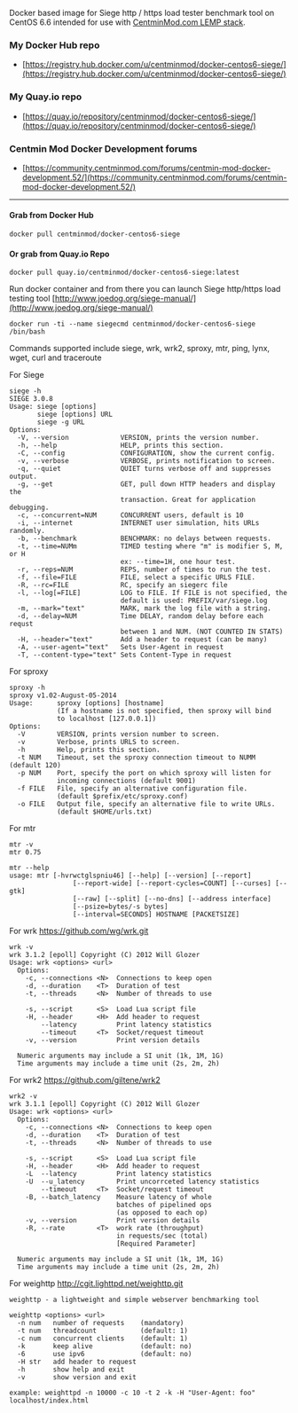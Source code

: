 Docker based image for Siege http / https load tester benchmark tool on CentOS 6.6 intended for use with [CentminMod.com LEMP stack](http://centminmod.com). 

### My Docker Hub repo

* [https://registry.hub.docker.com/u/centminmod/docker-centos6-siege/](https://registry.hub.docker.com/u/centminmod/docker-centos6-siege/)

### My Quay.io repo

* [https://quay.io/repository/centminmod/docker-centos6-siege/](https://quay.io/repository/centminmod/docker-centos6-siege/)

### Centmin Mod Docker Development forums

* [https://community.centminmod.com/forums/centmin-mod-docker-development.52/](https://community.centminmod.com/forums/centmin-mod-docker-development.52/)

---

#### Grab from Docker Hub

    docker pull centminmod/docker-centos6-siege

#### Or grab from Quay.io Repo

    docker pull quay.io/centminmod/docker-centos6-siege:latest

Run docker container and from there you can launch Siege http/https load testing tool [http://www.joedog.org/siege-manual/](http://www.joedog.org/siege-manual/)

    docker run -ti --name siegecmd centminmod/docker-centos6-siege /bin/bash

Commands supported include siege, wrk, wrk2, sproxy, mtr, ping, lynx, wget, curl and traceroute

For Siege

    siege -h
    SIEGE 3.0.8
    Usage: siege [options]
           siege [options] URL
           siege -g URL
    Options:
      -V, --version             VERSION, prints the version number.
      -h, --help                HELP, prints this section.
      -C, --config              CONFIGURATION, show the current config.
      -v, --verbose             VERBOSE, prints notification to screen.
      -q, --quiet               QUIET turns verbose off and suppresses output.
      -g, --get                 GET, pull down HTTP headers and display the
                                transaction. Great for application debugging.
      -c, --concurrent=NUM      CONCURRENT users, default is 10
      -i, --internet            INTERNET user simulation, hits URLs randomly.
      -b, --benchmark           BENCHMARK: no delays between requests.
      -t, --time=NUMm           TIMED testing where "m" is modifier S, M, or H
                                ex: --time=1H, one hour test.
      -r, --reps=NUM            REPS, number of times to run the test.
      -f, --file=FILE           FILE, select a specific URLS FILE.
      -R, --rc=FILE             RC, specify an siegerc file
      -l, --log[=FILE]          LOG to FILE. If FILE is not specified, the
                                default is used: PREFIX/var/siege.log
      -m, --mark="text"         MARK, mark the log file with a string.
      -d, --delay=NUM           Time DELAY, random delay before each requst
                                between 1 and NUM. (NOT COUNTED IN STATS)
      -H, --header="text"       Add a header to request (can be many)
      -A, --user-agent="text"   Sets User-Agent in request
      -T, --content-type="text" Sets Content-Type in request


For sproxy

    sproxy -h
    sproxy v1.02-August-05-2014
    Usage:      sproxy [options] [hostname]
                (If a hostname is not specified, then sproxy will bind
                to localhost [127.0.0.1])
    Options:
      -V        VERSION, prints version number to screen.
      -v        Verbose, prints URLS to screen.
      -h        Help, prints this section.
      -t NUM    Timeout, set the sproxy connection timeout to NUMM (default 120)
      -p NUM    Port, specify the port on which sproxy will listen for 
                incoming connections (default 9001)
      -f FILE   File, specify an alternative configuration file. 
                (default $prefix/etc/sproxy.conf)
      -o FILE   Output file, specify an alternative file to write URLs.
                (default $HOME/urls.txt)

For mtr

    mtr -v
    mtr 0.75
    
    mtr --help
    usage: mtr [-hvrwctglspniu46] [--help] [--version] [--report]
                    [--report-wide] [--report-cycles=COUNT] [--curses] [--gtk]
                    [--raw] [--split] [--no-dns] [--address interface]
                    [--psize=bytes/-s bytes]
                    [--interval=SECONDS] HOSTNAME [PACKETSIZE]

For wrk https://github.com/wg/wrk.git

    wrk -v
    wrk 3.1.2 [epoll] Copyright (C) 2012 Will Glozer
    Usage: wrk <options> <url>                            
      Options:                                            
        -c, --connections <N>  Connections to keep open   
        -d, --duration    <T>  Duration of test           
        -t, --threads     <N>  Number of threads to use   
                                                          
        -s, --script      <S>  Load Lua script file       
        -H, --header      <H>  Add header to request      
            --latency          Print latency statistics   
            --timeout     <T>  Socket/request timeout     
        -v, --version          Print version details      
                                                          
      Numeric arguments may include a SI unit (1k, 1M, 1G)
      Time arguments may include a time unit (2s, 2m, 2h)

For wrk2 https://github.com/giltene/wrk2

    wrk2 -v
    wrk 3.1.1 [epoll] Copyright (C) 2012 Will Glozer
    Usage: wrk <options> <url>                            
      Options:                                            
        -c, --connections <N>  Connections to keep open   
        -d, --duration    <T>  Duration of test           
        -t, --threads     <N>  Number of threads to use   
                                                          
        -s, --script      <S>  Load Lua script file       
        -H, --header      <H>  Add header to request      
        -L  --latency          Print latency statistics   
        -U  --u_latency        Print uncorrceted latency statistics
            --timeout     <T>  Socket/request timeout     
        -B, --batch_latency    Measure latency of whole   
                               batches of pipelined ops   
                               (as opposed to each op)    
        -v, --version          Print version details      
        -R, --rate        <T>  work rate (throughput)     
                               in requests/sec (total)    
                               [Required Parameter]                                                          
                                                          
      Numeric arguments may include a SI unit (1k, 1M, 1G)
      Time arguments may include a time unit (2s, 2m, 2h)

For weighttp http://cgit.lighttpd.net/weighttp.git

    weighttp - a lightweight and simple webserver benchmarking tool
    
    weighttp <options> <url>
      -n num   number of requests    (mandatory)
      -t num   threadcount           (default: 1)
      -c num   concurrent clients    (default: 1)
      -k       keep alive            (default: no)
      -6       use ipv6              (default: no)
      -H str   add header to request
      -h       show help and exit
      -v       show version and exit
    
    example: weighttpd -n 10000 -c 10 -t 2 -k -H "User-Agent: foo" localhost/index.html